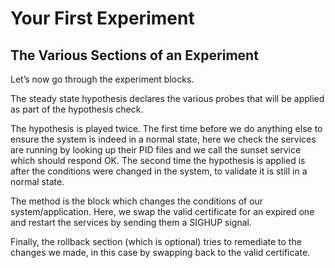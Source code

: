 # Your First Experiment

## The Various Sections of an Experiment
Let’s now go through the experiment blocks.

The steady state hypothesis declares the various probes that will be applied as part of the hypothesis check.

The hypothesis is played twice. The first time before we do anything else to ensure the system is indeed in a normal 
state, here we check the services are running by looking up their PID files and we call the sunset service which should 
respond OK. The second time the hypothesis is applied is after the conditions were changed in the system, to validate 
it is still in a normal state.

The method is the block which changes the conditions of our system/application. Here, we swap the valid certificate for 
an expired one and restart the services by sending them a SIGHUP signal.

Finally, the rollback section (which is optional) tries to remediate to the changes we made, in this case by swapping 
back to the valid certificate.
